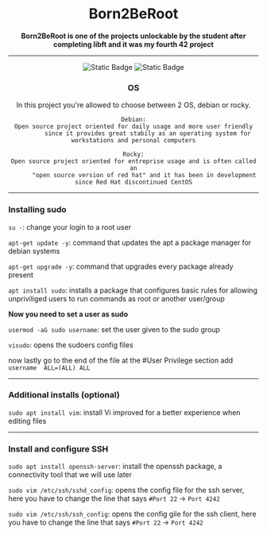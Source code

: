 <div align="center">
<h1>Born2BeRoot</h1>
<b>Born2BeRoot is one of the projects unlockable by the student after completing libft and it was my fourth 42 project</b>

___

![Static Badge](https://img.shields.io/badge/Score-%3F%2F100-green?style=for-the-badge&logo=42&labelColor=%23183A61&color=%23ffffff)
![Static Badge](https://img.shields.io/badge/Virtual%20Box-green?style=for-the-badge&logo=VirtualBox&labelColor=%23183A61&color=%23ffffff)

### OS

In this project you're allowed to choose between 2 OS, debian or rocky.

```
Debian:
Open source project oriented for daily usage and more user friendly
        since it provides great stabily as an operating system for workstations and personal computers

Rocky:
Open source project oriented for entreprise usage and is often called an
      "open source version of red hat" and it has been in development since Red Hat discontinued CentOS
```
___

</div>

### Installing sudo

`su -`: change your login to a root user

`apt-get update -y`: command that updates the apt a package manager for debian systems

`apt-get upgrade -y`: command that upgrades every package already present

`apt install sudo`: installs a package that configures basic rules for allowing unpriviliged users to run commands as root or another user/group

<b>Now you need to set a user as sudo</b>

`usermod -aG sudo username`: set the user given to the sudo group

`visudo`: opens the sudoers config files

now lastly go to the end of the file at the #User Privilege section add `username  ALL=(ALL) ALL`

___

### Additional installs (optional)

`sudo apt install vim`: install Vi improved for a better experience when editing files

___

### Install and configure SSH

`sudo apt install openssh-server`: install the openssh package, a connectivity tool that we will use later

`sudo vim /etc/ssh/sshd_config`: opens the config file for the ssh server, here you have to change the line that says `#Port 22` -> `Port 4242`

`sudo vim /etc/ssh/ssh_config`: opens the config gile for the ssh client, here you have to change the line that says `#Port 22` -> `Port 4242`

